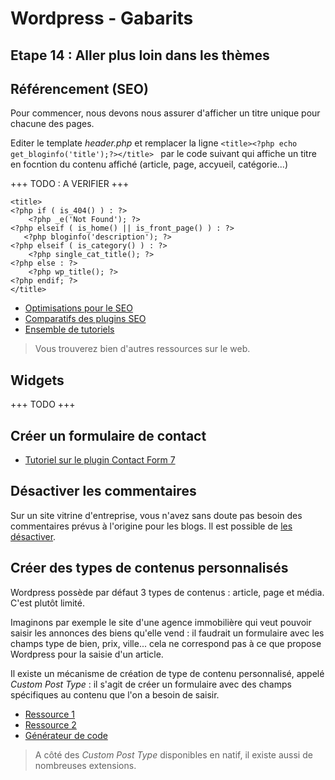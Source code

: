# Wordpress - Gabarits

## Etape 14 : Aller plus loin dans les thèmes

## Référencement (SEO)

Pour commencer, nous devons nous assurer d'afficher un titre unique pour chacune des pages.

Editer le template _header.php_ et remplacer la ligne `<title><?php echo get_bloginfo('title');?></title> ` par le code suivant qui affiche un titre en focntion du contenu affiché (article, page, accyueil, catégorie...)

+++ TODO : A VERIFIER +++

	<title>
	<?php if ( is_404() ) : ?>
	    <?php _e('Not Found'); ?>
	<?php elseif ( is_home() || is_front_page() ) : ?>
	   <?php bloginfo('description'); ?>
	<?php elseif ( is_category() ) : ?>
	    <?php single_cat_title(); ?>
	<?php else : ?>
	    <?php wp_title(); ?>
	<?php endif; ?>
	</title>

* [Optimisations pour le SEO](https://www.redacteur.com/blog/wordpress-optimisation-seo-simple)
* [Comparatifs des plugins SEO](https://fr.oncrawl.com/referencement/5-plugins-seo-gratuits-a-utiliser-pour-wordpress)
* [Ensemble de tutoriels](https://wpformation.com/wordpress/referencement)

> Vous trouverez bien d'autres ressources sur le web. 

## Widgets

+++ TODO +++

## Créer un formulaire de contact

* [Tutoriel sur le plugin Contact Form 7](https://wpmarmite.com/contact-form-7)

## Désactiver les commentaires 

Sur un site vitrine d'entreprise, vous n'avez sans doute pas besoin des commentaires prévus à l'origine pour les blogs. Il est possible de [les désactiver](https://astuceswp.fr/tutos/823/desactiver-commentaires-wordpress).

## Créer des types de contenus personnalisés 

Wordpress possède par défaut 3 types de contenus : article, page et média. C'est plutôt limité.

Imaginons par exemple le site d'une agence immobilière qui veut pouvoir saisir les annonces des biens qu'elle vend : il faudrait un formulaire avec les champs type de bien, prix, ville... cela ne correspond pas à ce que propose Wordpress pour la saisie d'un article.

Il existe un mécanisme de création de type de contenu personnalisé, appelé _Custom Post Type_ : il s'agit de créer un formulaire avec des champs spécifiques au contenu que l'on a besoin de saisir. 

* [Ressource 1](https://wp-headless.fr/creer-un-custom-post-type-wordpress-sans-plugin)
* [Ressource 2](https://capitainewp.io/formations/wordpress-creer-blocs-gutenberg/gutenberg-custom-post-type)  
* [Générateur de code](https://generatewp.com/post-type) 

> A côté des _Custom Post Type_ disponibles en natif, il existe aussi de nombreuses extensions.